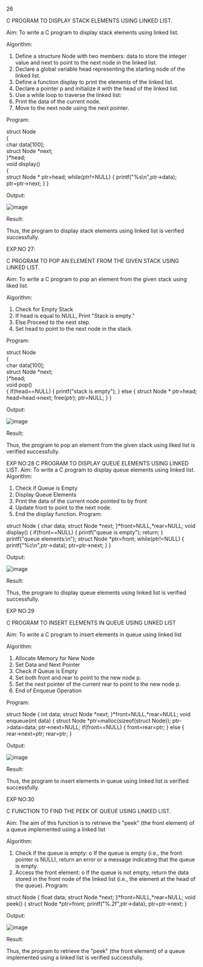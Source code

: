 26

 C PROGRAM TO DISPLAY STACK ELEMENTS USING LINKED LIST. 
 
Aim: To write a C program to display stack elements using linked list.

Algorithm:
1.	Define a structure Node with two members: data to store the integer value and next to point to the next node in the linked list.
2.	Declare a global variable head representing the starting node of the linked list.
3.	Define a function display to print the elements of the linked list.
4.	Declare a pointer p and initialize it with the head of the linked list.
5.	Use a while loop to traverse the linked list:
6.	Print the data of the current node.
7.	Move to the next node using the next pointer.
   
Program:

struct Node   
{  
char data[100];  
struct Node *next;  
}*head;  
void display()  
{  
    struct Node * ptr=head;
    while(ptr!=NULL)
    {
        printf("%s\n",ptr->data);
        ptr=ptr->next;
    }
}

Output:


![image](https://github.com/user-attachments/assets/241b7fae-cfa5-4130-8262-ae60123d8fb0)

 
Result: 

Thus, the program to display stack elements using linked list is verified successfully.

EXP.NO 27: 

C PROGRAM TO POP AN ELEMENT FROM THE GIVEN STACK USING LINKED LIST. 

Aim: To write a C program to pop an element from the given stack using liked list.

Algorithm:
1.	Check for Empty Stack
2.	If head is equal to NULL, Print "Stack is empty."
3.	Else Proceed to the next step.
4.	Set head to point to the next node in the stack.
   
Program:

struct Node   
{  
char data[100];  
struct Node *next;  
}*head;  
void pop()  
{ 
    if(head==NULL)
    {
        printf("stack is empty");
    }
    else
    {
        struct Node * ptr=head;
        head=head->next;
        free(ptr);
        ptr=NULL;
    }
}

Output:



![image](https://github.com/user-attachments/assets/bd134873-0576-4a6e-bf80-cb132acbc28c)

 
Result:

 Thus, the program to pop an element from the given stack using liked list is verified successfully.



EXP NO:28 
C PROGRAM TO DISPLAY QUEUE ELEMENTS USING LINKED LIST. 
Aim: To write a C program to display queue elements using linked list.
 Algorithm:
1.	Check if Queue is Empty
2.	Display Queue Elements
3.	Print the data of the current node pointed to by front
4.	Update front to point to the next node.
5.	End the display function.
Program:

struct Node
{
   char data;
   struct Node *next;
}*front=NULL,*rear=NULL;
void display()
{
    if(front==NULL)
    {
        printf("queue is empty");
        return;
    }
    printf("queue elements:\n");
    struct Node *ptr=front;
    while(ptr!=NULL)
    {
        printf("%c\n",ptr->data);
        ptr=ptr->next;
    }
}

Output:


 ![image](https://github.com/user-attachments/assets/4d1f0cc1-af50-450c-bdd3-42b3040ec36d)

Result: 

Thus, the program to display queue elements using linked list is verified successfully.

EXP NO:29

 C PROGRAM TO INSERT ELEMENTS IN QUEUE USING LINKED LIST
 
Aim: To write a C program to insert elements in queue using linked list

Algorithm:
1.	Allocate Memory for New Node
2.	Set Data and Next Pointer
3.	Check if Queue is Empty
4.	Set both front and rear to point to the new node p.
5.	Set the next pointer of the current rear to point to the new node p.
6.	End of Enqueue Operation
   
Program:

struct Node
{
   int data;
   struct Node *next;
}*front=NULL,*rear=NULL;
void enqueue(int data)
{
    struct Node *ptr=malloc(sizeof(struct Node));
    ptr->data=data;
    ptr->next=NULL;
    if(front==NULL)
    {
        front=rear=ptr;
    }
    else
    {
        rear->next=ptr;
        rear=ptr;
    }

Output:


![image](https://github.com/user-attachments/assets/36455dbc-fa88-4e27-9369-e18f52d8aca0)

 
Result:

 Thus, the program to insert elements in queue using linked list is verified successfully.
 
EXP NO:30 

C FUNCTION TO FIND THE PEEK OF QUEUE USING LINKED LIST.

Aim:
The aim of this function is to retrieve the "peek" (the front element) of a queue implemented using a linked list

Algorithm:
1.	Check if the queue is empty: o If the queue is empty (i.e., the front pointer is NULL), return an error or a message indicating that the queue is empty.
2.	Access the front element: o If the queue is not empty, return the data stored in the front node of the linked list (i.e., the element at the head of the queue).
Program:

struct Node
{
   float data;
   struct Node *next;
}*front=NULL,*rear=NULL;
void peek()
{
    struct Node *ptr=front;
    printf("%.2f",ptr->data);
    ptr=ptr->next;
}

Output:


![image](https://github.com/user-attachments/assets/4af8b7cc-75c5-490c-a4a1-db991a54a6ea)

 
Result:

Thus, the program to retrieve the "peek" (the front element) of a queue implemented using a linked list is verified successfully.
